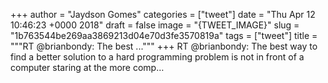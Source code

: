 
+++
author = "Jaydson Gomes"
categories = ["tweet"]
date = "Thu Apr 12 10:46:23 +0000 2018"
draft = false
image = "{TWEET_IMAGE}"
slug = "1b763544be269aa3869213d04e70d3fe3570819a"
tags = ["tweet"]
title = """RT @brianbondy: The best ..."""
+++
RT @brianbondy: The best way to find a better solution to a hard programming problem is not in front of a computer staring at the more comp…
